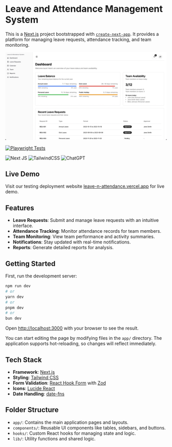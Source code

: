 # Leave and Attendance Management System

This is a [Next.js](https://nextjs.org) project bootstrapped with [`create-next-app`](https://nextjs.org/docs/app/api-reference/cli/create-next-app). It provides a platform for managing leave requests, attendance tracking, and team monitoring.


![Project Cover](cover.png)


[![Playwright Tests](https://github.com/ruby0322/tincan-habit-tracker/actions/workflows/playwright.yml/badge.svg)](https://github.com/ruby0322/tincan-habit-tracker/actions/workflows/playwright.yml)


![Next JS](https://img.shields.io/badge/Next-black?style=for-the-badge&logo=next.js&logoColor=white) ![TailwindCSS](https://img.shields.io/badge/tailwindcss-%2338B2AC.svg?style=for-the-badge&logo=tailwind-css&logoColor=white) ![ChatGPT](https://img.shields.io/badge/chatGPT-74aa9c?style=for-the-badge&logo=openai&logoColor=white)



## Live Demo

Visit our testing deployment website [leave-n-attendance.vercel.app](https://leave-n-attendance.vercel.app/) for live demo.

## Features

- **Leave Requests**: Submit and manage leave requests with an intuitive interface.
- **Attendance Tracking**: Monitor attendance records for team members.
- **Team Monitoring**: View team performance and activity summaries.
- **Notifications**: Stay updated with real-time notifications.
- **Reports**: Generate detailed reports for analysis.

## Getting Started

First, run the development server:

```bash
npm run dev
# or
yarn dev
# or
pnpm dev
# or
bun dev
```

Open [http://localhost:3000](http://localhost:3000) with your browser to see the result.

You can start editing the page by modifying files in the `app/` directory. The application supports hot-reloading, so changes will reflect immediately.

## Tech Stack

- **Framework**: [Next.js](https://nextjs.org)
- **Styling**: [Tailwind CSS](https://tailwindcss.com)
- **Form Validation**: [React Hook Form](https://react-hook-form) with [Zod](https://zod.dev)
- **Icons**: [Lucide React](https://lucide.dev)
- **Date Handling**: [date-fns](https://date-fns.org)

## Folder Structure

- `app/`: Contains the main application pages and layouts.
- `components/`: Reusable UI components like tables, sidebars, and buttons.
- `hooks/`: Custom React hooks for managing state and logic.
- `lib/`: Utility functions and shared logic.